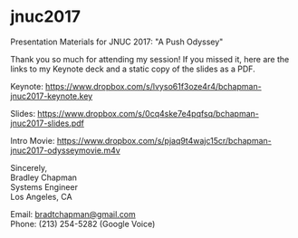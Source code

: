# jnuc2017
Presentation Materials for JNUC 2017: "A Push Odyssey"

Thank you so much for attending my session!  If you missed it, here are the links to my Keynote deck and a static copy of the slides as a PDF.


Keynote: https://www.dropbox.com/s/lvyso61f3oze4r4/bchapman-jnuc2017-keynote.key

Slides: https://www.dropbox.com/s/0cq4ske7e4pqfsq/bchapman-jnuc2017-slides.pdf

Intro Movie: https://www.dropbox.com/s/pjaq9t4wajc15cr/bchapman-jnuc2017-odysseymovie.m4v


Sincerely,  
Bradley Chapman  
Systems Engineer  
Los Angeles, CA  

Email: bradtchapman@gmail.com  
Phone: (213) 254-5282  (Google Voice)  

